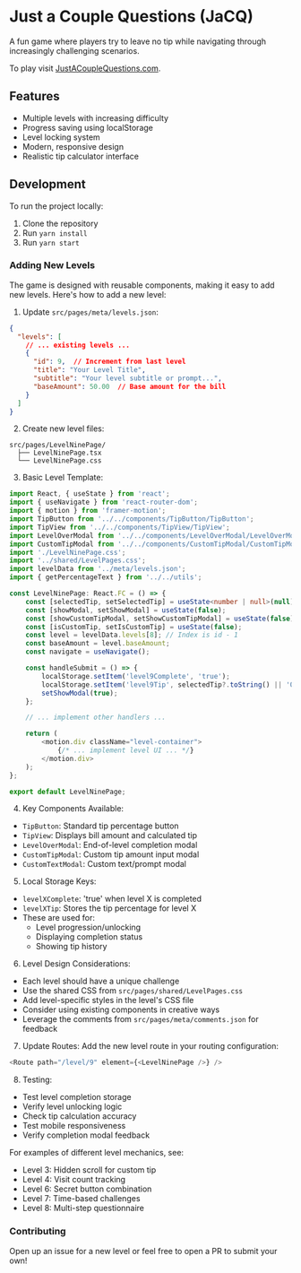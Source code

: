 # Just a Couple Questions (JaCQ)

A fun game where players try to leave no tip while navigating through increasingly challenging scenarios.

To play visit [JustACoupleQuestions.com](https://justacouplequestions.com).

## Features

- Multiple levels with increasing difficulty
- Progress saving using localStorage
- Level locking system
- Modern, responsive design
- Realistic tip calculator interface

## Development

To run the project locally:

1. Clone the repository
2. Run `yarn install`
3. Run `yarn start`

### Adding New Levels

The game is designed with reusable components, making it easy to add new levels. Here's how to add a new level:

1. Update `src/pages/meta/levels.json`:

```json
{
  "levels": [
    // ... existing levels ...
    {
      "id": 9,  // Increment from last level
      "title": "Your Level Title",
      "subtitle": "Your level subtitle or prompt...",
      "baseAmount": 50.00  // Base amount for the bill
    }
  ]
}
```

2. Create new level files:

```text
src/pages/LevelNinePage/
  ├── LevelNinePage.tsx
  └── LevelNinePage.css
```

3. Basic Level Template:

```typescript
import React, { useState } from 'react';
import { useNavigate } from 'react-router-dom';
import { motion } from 'framer-motion';
import TipButton from '../../components/TipButton/TipButton';
import TipView from '../../components/TipView/TipView';
import LevelOverModal from '../../components/LevelOverModal/LevelOverModal';
import CustomTipModal from '../../components/CustomTipModal/CustomTipModal';
import './LevelNinePage.css';
import '../shared/LevelPages.css';
import levelData from '../meta/levels.json';
import { getPercentageText } from '../../utils';

const LevelNinePage: React.FC = () => {
    const [selectedTip, setSelectedTip] = useState<number | null>(null);
    const [showModal, setShowModal] = useState(false);
    const [showCustomTipModal, setShowCustomTipModal] = useState(false);
    const [isCustomTip, setIsCustomTip] = useState(false);
    const level = levelData.levels[8]; // Index is id - 1
    const baseAmount = level.baseAmount;
    const navigate = useNavigate();

    const handleSubmit = () => {
        localStorage.setItem('level9Complete', 'true');
        localStorage.setItem('level9Tip', selectedTip?.toString() || '0');
        setShowModal(true);
    };

    // ... implement other handlers ...

    return (
        <motion.div className="level-container">
            {/* ... implement level UI ... */}
        </motion.div>
    );
};

export default LevelNinePage;
```

4. Key Components Available:
- `TipButton`: Standard tip percentage button
- `TipView`: Displays bill amount and calculated tip
- `LevelOverModal`: End-of-level completion modal
- `CustomTipModal`: Custom tip amount input modal
- `CustomTextModal`: Custom text/prompt modal

5. Local Storage Keys:
- `levelXComplete`: 'true' when level X is completed
- `levelXTip`: Stores the tip percentage for level X
- These are used for:
  - Level progression/unlocking
  - Displaying completion status
  - Showing tip history

6. Level Design Considerations:
- Each level should have a unique challenge
- Use the shared CSS from `src/pages/shared/LevelPages.css`
- Add level-specific styles in the level's CSS file
- Consider using existing components in creative ways
- Leverage the comments from `src/pages/meta/comments.json` for feedback

7. Update Routes:
Add the new level route in your routing configuration:

```typescript
<Route path="/level/9" element={<LevelNinePage />} />
```

8. Testing:
- Test level completion storage
- Verify level unlocking logic
- Check tip calculation accuracy
- Test mobile responsiveness
- Verify completion modal feedback

For examples of different level mechanics, see:
- Level 3: Hidden scroll for custom tip
- Level 4: Visit count tracking
- Level 6: Secret button combination
- Level 7: Time-based challenges
- Level 8: Multi-step questionnaire

### Contributing

Open up an issue for a new level or feel free to open a PR to submit your own!